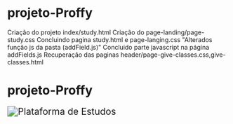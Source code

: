 # projeto-Proffy
Criação do projeto index/study.html
Criação do page-landing/page-study.css
Concluindo pagina study.html e page-langing.css 
"Alterados função js da pasta (addField.js)"
Concluido parte javascript na página addFields.js
 Recuperação das paginas header/page-give-classes.css,give-classes.html

# projeto-Proffy

<img src="https://eduardo-quirino.github.io/projeto-Proffy/images/landing.svg" alt="Plataforma de Estudos" style="zoom:150%;" />
